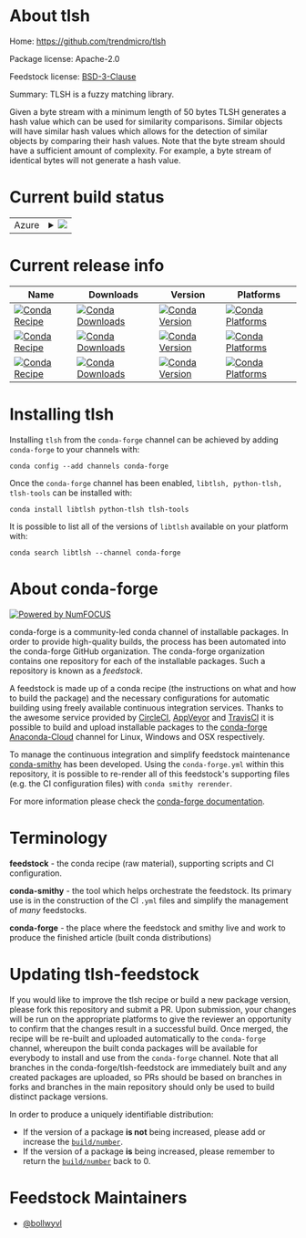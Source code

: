 About tlsh
==========

Home: https://github.com/trendmicro/tlsh

Package license: Apache-2.0

Feedstock license: [BSD-3-Clause](https://github.com/conda-forge/tlsh-feedstock/blob/master/LICENSE.txt)

Summary: TLSH is a fuzzy matching library.

Given a byte stream with a minimum length of 50 bytes TLSH generates a
hash value which can be used for similarity comparisons. Similar objects
will have similar hash values which allows for the detection of similar
objects by comparing their hash values. Note that the byte stream should
have a sufficient amount of complexity. For example, a byte stream of
identical bytes will not generate a hash value.


Current build status
====================


<table>
    
  <tr>
    <td>Azure</td>
    <td>
      <details>
        <summary>
          <a href="https://dev.azure.com/conda-forge/feedstock-builds/_build/latest?definitionId=6656&branchName=master">
            <img src="https://dev.azure.com/conda-forge/feedstock-builds/_apis/build/status/tlsh-feedstock?branchName=master">
          </a>
        </summary>
        <table>
          <thead><tr><th>Variant</th><th>Status</th></tr></thead>
          <tbody><tr>
              <td>linux_64_c_compiler_version7cxx_compiler_version7python3.6.____cpython</td>
              <td>
                <a href="https://dev.azure.com/conda-forge/feedstock-builds/_build/latest?definitionId=6656&branchName=master">
                  <img src="https://dev.azure.com/conda-forge/feedstock-builds/_apis/build/status/tlsh-feedstock?branchName=master&jobName=linux&configuration=linux_64_c_compiler_version7cxx_compiler_version7python3.6.____cpython" alt="variant">
                </a>
              </td>
            </tr><tr>
              <td>linux_64_c_compiler_version7cxx_compiler_version7python3.7.____cpython</td>
              <td>
                <a href="https://dev.azure.com/conda-forge/feedstock-builds/_build/latest?definitionId=6656&branchName=master">
                  <img src="https://dev.azure.com/conda-forge/feedstock-builds/_apis/build/status/tlsh-feedstock?branchName=master&jobName=linux&configuration=linux_64_c_compiler_version7cxx_compiler_version7python3.7.____cpython" alt="variant">
                </a>
              </td>
            </tr><tr>
              <td>linux_64_c_compiler_version7cxx_compiler_version7python3.8.____cpython</td>
              <td>
                <a href="https://dev.azure.com/conda-forge/feedstock-builds/_build/latest?definitionId=6656&branchName=master">
                  <img src="https://dev.azure.com/conda-forge/feedstock-builds/_apis/build/status/tlsh-feedstock?branchName=master&jobName=linux&configuration=linux_64_c_compiler_version7cxx_compiler_version7python3.8.____cpython" alt="variant">
                </a>
              </td>
            </tr><tr>
              <td>linux_64_c_compiler_version7cxx_compiler_version7python3.9.____cpython</td>
              <td>
                <a href="https://dev.azure.com/conda-forge/feedstock-builds/_build/latest?definitionId=6656&branchName=master">
                  <img src="https://dev.azure.com/conda-forge/feedstock-builds/_apis/build/status/tlsh-feedstock?branchName=master&jobName=linux&configuration=linux_64_c_compiler_version7cxx_compiler_version7python3.9.____cpython" alt="variant">
                </a>
              </td>
            </tr><tr>
              <td>osx_64_c_compiler_version10cxx_compiler_version10python3.6.____cpython</td>
              <td>
                <a href="https://dev.azure.com/conda-forge/feedstock-builds/_build/latest?definitionId=6656&branchName=master">
                  <img src="https://dev.azure.com/conda-forge/feedstock-builds/_apis/build/status/tlsh-feedstock?branchName=master&jobName=osx&configuration=osx_64_c_compiler_version10cxx_compiler_version10python3.6.____cpython" alt="variant">
                </a>
              </td>
            </tr><tr>
              <td>osx_64_c_compiler_version10cxx_compiler_version10python3.7.____cpython</td>
              <td>
                <a href="https://dev.azure.com/conda-forge/feedstock-builds/_build/latest?definitionId=6656&branchName=master">
                  <img src="https://dev.azure.com/conda-forge/feedstock-builds/_apis/build/status/tlsh-feedstock?branchName=master&jobName=osx&configuration=osx_64_c_compiler_version10cxx_compiler_version10python3.7.____cpython" alt="variant">
                </a>
              </td>
            </tr><tr>
              <td>osx_64_c_compiler_version10cxx_compiler_version10python3.8.____cpython</td>
              <td>
                <a href="https://dev.azure.com/conda-forge/feedstock-builds/_build/latest?definitionId=6656&branchName=master">
                  <img src="https://dev.azure.com/conda-forge/feedstock-builds/_apis/build/status/tlsh-feedstock?branchName=master&jobName=osx&configuration=osx_64_c_compiler_version10cxx_compiler_version10python3.8.____cpython" alt="variant">
                </a>
              </td>
            </tr><tr>
              <td>osx_64_c_compiler_version10cxx_compiler_version10python3.9.____cpython</td>
              <td>
                <a href="https://dev.azure.com/conda-forge/feedstock-builds/_build/latest?definitionId=6656&branchName=master">
                  <img src="https://dev.azure.com/conda-forge/feedstock-builds/_apis/build/status/tlsh-feedstock?branchName=master&jobName=osx&configuration=osx_64_c_compiler_version10cxx_compiler_version10python3.9.____cpython" alt="variant">
                </a>
              </td>
            </tr>
          </tbody>
        </table>
      </details>
    </td>
  </tr>
</table>

Current release info
====================

| Name | Downloads | Version | Platforms |
| --- | --- | --- | --- |
| [![Conda Recipe](https://img.shields.io/badge/recipe-libtlsh-green.svg)](https://anaconda.org/conda-forge/libtlsh) | [![Conda Downloads](https://img.shields.io/conda/dn/conda-forge/libtlsh.svg)](https://anaconda.org/conda-forge/libtlsh) | [![Conda Version](https://img.shields.io/conda/vn/conda-forge/libtlsh.svg)](https://anaconda.org/conda-forge/libtlsh) | [![Conda Platforms](https://img.shields.io/conda/pn/conda-forge/libtlsh.svg)](https://anaconda.org/conda-forge/libtlsh) |
| [![Conda Recipe](https://img.shields.io/badge/recipe-python--tlsh-green.svg)](https://anaconda.org/conda-forge/python-tlsh) | [![Conda Downloads](https://img.shields.io/conda/dn/conda-forge/python-tlsh.svg)](https://anaconda.org/conda-forge/python-tlsh) | [![Conda Version](https://img.shields.io/conda/vn/conda-forge/python-tlsh.svg)](https://anaconda.org/conda-forge/python-tlsh) | [![Conda Platforms](https://img.shields.io/conda/pn/conda-forge/python-tlsh.svg)](https://anaconda.org/conda-forge/python-tlsh) |
| [![Conda Recipe](https://img.shields.io/badge/recipe-tlsh--tools-green.svg)](https://anaconda.org/conda-forge/tlsh-tools) | [![Conda Downloads](https://img.shields.io/conda/dn/conda-forge/tlsh-tools.svg)](https://anaconda.org/conda-forge/tlsh-tools) | [![Conda Version](https://img.shields.io/conda/vn/conda-forge/tlsh-tools.svg)](https://anaconda.org/conda-forge/tlsh-tools) | [![Conda Platforms](https://img.shields.io/conda/pn/conda-forge/tlsh-tools.svg)](https://anaconda.org/conda-forge/tlsh-tools) |

Installing tlsh
===============

Installing `tlsh` from the `conda-forge` channel can be achieved by adding `conda-forge` to your channels with:

```
conda config --add channels conda-forge
```

Once the `conda-forge` channel has been enabled, `libtlsh, python-tlsh, tlsh-tools` can be installed with:

```
conda install libtlsh python-tlsh tlsh-tools
```

It is possible to list all of the versions of `libtlsh` available on your platform with:

```
conda search libtlsh --channel conda-forge
```


About conda-forge
=================

[![Powered by NumFOCUS](https://img.shields.io/badge/powered%20by-NumFOCUS-orange.svg?style=flat&colorA=E1523D&colorB=007D8A)](http://numfocus.org)

conda-forge is a community-led conda channel of installable packages.
In order to provide high-quality builds, the process has been automated into the
conda-forge GitHub organization. The conda-forge organization contains one repository
for each of the installable packages. Such a repository is known as a *feedstock*.

A feedstock is made up of a conda recipe (the instructions on what and how to build
the package) and the necessary configurations for automatic building using freely
available continuous integration services. Thanks to the awesome service provided by
[CircleCI](https://circleci.com/), [AppVeyor](https://www.appveyor.com/)
and [TravisCI](https://travis-ci.com/) it is possible to build and upload installable
packages to the [conda-forge](https://anaconda.org/conda-forge)
[Anaconda-Cloud](https://anaconda.org/) channel for Linux, Windows and OSX respectively.

To manage the continuous integration and simplify feedstock maintenance
[conda-smithy](https://github.com/conda-forge/conda-smithy) has been developed.
Using the ``conda-forge.yml`` within this repository, it is possible to re-render all of
this feedstock's supporting files (e.g. the CI configuration files) with ``conda smithy rerender``.

For more information please check the [conda-forge documentation](https://conda-forge.org/docs/).

Terminology
===========

**feedstock** - the conda recipe (raw material), supporting scripts and CI configuration.

**conda-smithy** - the tool which helps orchestrate the feedstock.
                   Its primary use is in the construction of the CI ``.yml`` files
                   and simplify the management of *many* feedstocks.

**conda-forge** - the place where the feedstock and smithy live and work to
                  produce the finished article (built conda distributions)


Updating tlsh-feedstock
=======================

If you would like to improve the tlsh recipe or build a new
package version, please fork this repository and submit a PR. Upon submission,
your changes will be run on the appropriate platforms to give the reviewer an
opportunity to confirm that the changes result in a successful build. Once
merged, the recipe will be re-built and uploaded automatically to the
`conda-forge` channel, whereupon the built conda packages will be available for
everybody to install and use from the `conda-forge` channel.
Note that all branches in the conda-forge/tlsh-feedstock are
immediately built and any created packages are uploaded, so PRs should be based
on branches in forks and branches in the main repository should only be used to
build distinct package versions.

In order to produce a uniquely identifiable distribution:
 * If the version of a package **is not** being increased, please add or increase
   the [``build/number``](https://conda.io/docs/user-guide/tasks/build-packages/define-metadata.html#build-number-and-string).
 * If the version of a package **is** being increased, please remember to return
   the [``build/number``](https://conda.io/docs/user-guide/tasks/build-packages/define-metadata.html#build-number-and-string)
   back to 0.

Feedstock Maintainers
=====================

* [@bollwyvl](https://github.com/bollwyvl/)

